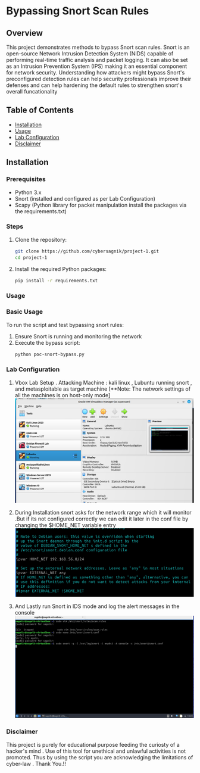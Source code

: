 # Bypassing Snort Scan Rules

## Overview

This project demonstrates methods to bypass Snort scan rules. Snort is an open-source Network Intrusion Detection System (NIDS) capable of performing real-time traffic analysis and packet logging.
It can also be set as an Intrusion Prevention System (IPS) making it an essential component for network security. Understanding how attackers might bypass Snort's preconfigured detection rules can help
security professionals improve their defenses and can help hardening the default rules to strengthen snort's overall funcationality

## Table of Contents
- [Installation](#installation)
- [Usage](#usage)
- [Lab Configuration](#lab-configuration)
- [Disclaimer](#disclaimer)

## Installation

### Prerequisites
- Python 3.x
- Snort (installed and configured as per Lab Configuration)
- Scapy (Python library for packet manipulation install the packages via the requirements.txt)

### Steps

1. Clone the repository:
   ```sh
   git clone https://github.com/cybersagnik/project-1.git
   cd project-1
   ```
2. Install the required Python packages:
   ```sh
   pip install -r requirements.txt
   ```
### Usage

### Basic Usage

To run the script and test bypassing snort rules:
1. Ensure Snort is running and monitoring the network
2. Execute the bypass script:
   ```sh
   python poc-snort-bypass.py
   ```
### Lab Configuration

1. Vbox Lab Setup . Attacking Machine : kali linux , Lubuntu running snort , and metasploitable as target machine [**Note: The network settings of all the machines is on host-only mode]
   ![Lab-Setup](/images/lab_setup.png)

2. During Installation snort asks for the network range which it will monitor .But if its not configured correctly we can edit it later in the conf file by changing the $HOME_NET variable entry
   ![Snort-Conf](/images/snort_config_home_net.png)

3. And Lastly run Snort in IDS mode and log the alert messages in the console
   ![snort-ids-mode](/images/snort-conf.png)

### Disclaimer
This project is purely for educational purpose feeding the curiosty of a hacker's mind . Use of this tool for unethical and unlawful activities is not promoted. Thus by using the script you are acknowledging the limitations of cyber-law . Thank You.!!
